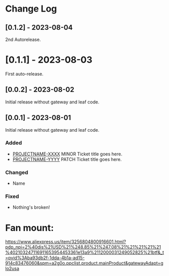 # Change Log

## [0.1.2] - 2023-08-04
 
2nd Autorelease.

  
# [0.1.1] - 2023-08-03
 
First auto-release.
  
  
## [0.0.2] - 2023-08-02
 
Initial release without gateway and leaf code.
   
  
## [0.0.1] - 2023-08-01
 
Initial release without gateway and leaf code.
 
### Added
- [PROJECTNAME-XXXX](http://tickets.projectname.com/browse/PROJECTNAME-XXXX)
  MINOR Ticket title goes here.
- [PROJECTNAME-YYYY](http://tickets.projectname.com/browse/PROJECTNAME-YYYY)
  PATCH Ticket title goes here.
 
### Changed
- Name
 
### Fixed
- Nothing's broken!


# Fan mount: 

https://www.aliexpress.us/item/3256804800916601.html?pdp_npi=2%40dis%21USD%21%248.85%21%247.08%21%21%21%21%21%402103247116911653954453361e13a9%2112000031249052825%21btf&_t=pvid%3Aba93db2f-1dda-4b1a-ad15-914c83476060&spm=a2g0o.ppclist.product.mainProduct&gatewayAdapt=glo2usa


